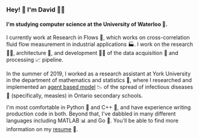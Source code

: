 ### Hey! 👋 I'm David 🤸‍♂️  
#### I'm studying computer science at the University of Waterloo 🏫. 
I currently work at Research in Flows 🌊, which works on cross-correlation fluid flow measurement in industrial applications 🏭. I work on the research 🧑‍🔬, architecture 📐, and development 🧑‍💻 of the data acquisition 💾 and processing 📈 pipeline.

In the summer of 2019, I worked as a research assistant at York University in the department of mathematics and statistics 🧮, where I researched and implemented an [agent based model](https://github.com/davidgur/AgentBasedModel) 📉 of the spread of infectious diseases 🦠 (specifically, measles) in Ontario secondary schools.

I'm most comfortable in Python 🐍  and C++ 🤖, and have experience writing production code in both. Beyond that, I've dabbled in many different languages including MATLAB 📊 and Go 🐹. You'll be able to find more information on my [resume](https://github.com/davidgur/resume/raw/master/resume.pdf) 📝.

<!--
- 🔭 I’m currently working on ...
- 🌱 I’m currently learning ...
- 👯 I’m looking to collaborate on ...
- 🤔 I’m looking for help with ...
- 💬 Ask me about ...
- 📫 How to reach me: ...
- 😄 Pronouns: ...
- ⚡ Fun fact: ...
-->
